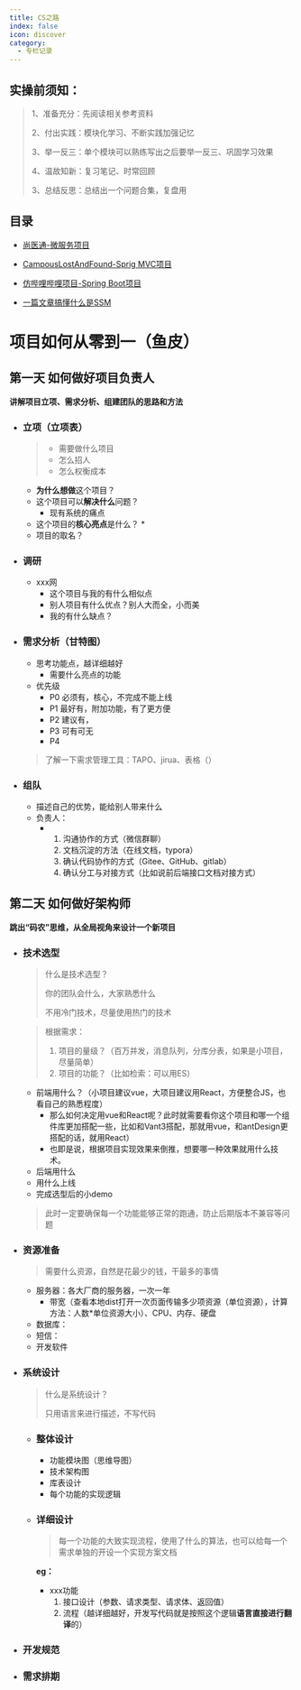 ```yaml
---
title: CS之路
index: false
icon: discover
category:
  - 专栏记录
---
```

## 实操前须知：

> 1、准备充分：先阅读相关参考资料
>
> 2、付出实践：模块化学习、不断实践加强记忆
>
> 3、举一反三：单个模块可以熟练写出之后要举一反三、巩固学习效果
>
> 4、温故知新：复习笔记、时常回顾
>
> 3、总结反思：总结出一个问题合集，复盘用

## 目录

- [尚医通-微服务项目](project/shangyitong.md)

- [CampousLostAndFound-Sprig MVC项目](project/CampousLostAndFound.md)

- [仿哔哩哔哩项目-Spring Boot项目](project/SSM.md)

- [一篇文章搞懂什么是SSM](project/SSM.md)


# 项目如何从零到一（鱼皮）

## 第一天 如何做好项目负责人

**讲解项目立项、需求分析、组建团队的思路和方法**

* ### 立项（立项表）

  > * 需要做什么项目
  > * 怎么招人
  > * 怎么权衡成本

  * **为什么想做**这个项目？
  * 这个项目可以**解决什么**问题？
    * 现有系统的痛点
  * 这个项目的**核心亮点**是什么？
    * 
  * 项目的取名？

  

* ### 调研

  * xxx网
    * 这个项目与我的有什么相似点
    * 别人项目有什么优点？别人大而全，小而美
    * 我的有什么缺点？

* ### 需求分析（甘特图）

  * 思考功能点，越详细越好
    * 需要什么亮点的功能
  * 优先级
    * P0 必须有，核心，不完成不能上线
    * P1 最好有，附加功能，有了更方便
    * P2 建议有，
    * P3 可有可无
    * P4

  > 了解一下需求管理工具：TAPO、jirua、表格（）

  

* ### 组队

  * 描述自己的优势，能给别人带来什么
  * 负责人：
    * 1. 沟通协作的方式（微信群聊）
      2. 文档沉淀的方法（在线文档，typora）
      3. 确认代码协作的方式（Gitee、GitHub、gitlab）
      4. 确认分工与对接方式（比如说前后端接口文档对接方式）

## 第二天 如何做好架构师

**跳出“码农”思维，从全局视角来设计一个新项目**

* ### 技术选型

  > 什么是技术选型？
  >
  > 你的团队会什么，大家熟悉什么
  >
  > 不用冷门技术，尽量使用热门的技术

  > 根据需求：
  >
  > 1. 项目的量级？（百万并发，消息队列，分库分表，如果是小项目，尽量简单）
  > 2. 项目的功能？（比如检索：可以用ES）

  * 前端用什么？（小项目建议vue，大项目建议用React，方便整合JS，也看自己的熟悉程度）
    * 那么如何决定用vue和React呢？此时就需要看你这个项目和哪一个组件库更加搭配一些，比如和Vant3搭配，那就用vue，和antDesign更搭配的话，就用React）
    * 也即是说，根据项目实现效果来倒推，想要哪一种效果就用什么技术。 
  * 后端用什么 
  * 用什么上线
  * 完成选型后的小demo

  > 此时一定要确保每一个功能能够正常的跑通，防止后期版本不兼容等问题

* ### 资源准备

  > 需要什么资源，自然是花最少的钱，干最多的事情

  * 服务器：各大厂商的服务器，一次一年
    * 带宽（查看本地dist打开一次页面传输多少项资源（单位资源），计算方法：人数*单位资源大小）、CPU、内存、硬盘
  * 数据库：
  * 短信：
  * 开发软件

* ### 系统设计

  > 什么是系统设计？
  >
  > 只用语言来进行描述，不写代码

  * ### 整体设计

    * 功能模块图（思维导图）
    * 技术架构图
    * 库表设计
    * 每个功能的实现逻辑

  * ### 详细设计

    > 每一个功能的大致实现流程，使用了什么的算法，也可以给每一个需求单独的开设一个实现方案文档

    **eg：**

    * xxx功能
      1. 接口设计（参数、请求类型、请求体、返回值）
      2. 流程（越详细越好，开发写代码就是按照这个逻辑**语言直接进行翻译**的）

* ### 开发规范

* ### 需求排期


